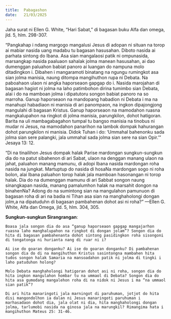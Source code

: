 ```yaml
---
title:  Pabagashon
date:   21/03/2025
---
```


Jaha surat ni Ellen G. White, “Hari Sabat,” di bagasan buku Alfa dan omega, jld. 5, hlm. 298-307.

“Pangkahap i ndang margogo mangalusi Jesus di adopan ni situan na torop ai mabiar nasida uang madabu tu bagasan hasusahan. Diboto nasida ai parhata sintong do Ibana. Asa sian mangalaosi patik ni ompunasida, marsangkap nasida paaluaon sahalak jolma manean hasusahan, ai dao dumenggan paluahon babiat panoro ai luangan do nampuna molo ditadingkon i. Dibahen i mangaramoti binatang na ngungu rumingkot asa sian jolma manisia, naung ditompa mangihuthon rupa ni Debata. Na paboahaon ulaon ni angka haporseaon gapgap do i. Nasida marojahan di bagasan hagiot ni jolma na laho patimbohon dirina tumimbo sian Debata, alai i do na mamboan jolma i dipatutoru songon babiat panoro na so marroha. Ganup haporseaon na mandopang habadion ni Debata i ma na manahupi habadiaon ni manisia di ari panompaon, na ingkon dipajongjong mangulahi di bagasan Kristus. Ganup haporseaon na mamodahon ruasna mangkalupahon na ringkot di jolma manisia, parungkilon, dohot hatigoran. Barita na uli mambagabagahon tumpal tu bangso manisia na tinobus ni mudar ni Jesus, na mamodahon panarihon na lambok dompak hahurangan dohot parungkilon ni manisia. Didok Tuhan i do: ‘Ummahal bahenonku sada jolma sian sere palangki, jala ummahal sada jolma sian sere na sian Opir.’” Jesaya 13: 12.

“Di na tinailihon Jesus dompak halak Parise mardongan sungkun-sungkun dia do na patut sibahenon di ari Sabat, ulaon na denggan manang ulaon na jahat, paluahon manang mamunu, di adopi Ibana nasida mardongan roha nasida na jungkat. Martuptup do nasida di hosaNa mardongan sogo ni roha bolon, alai Ibana paluahon torop halak jala mamboan hasonangan ni torop halak. Dia do na dumenggan mamunu di ari Sabbat songon naung sinangkapan nasida, manang pamalumhon halak na marsahit dongon na binahenNa? Adong do na sumintong sian na mangulahon pamunuon di bagasan roha di ari na badia ni Tihan asa sian na manghaholongi dongan jolm,a na dipatuduhn di bagasan pambahenan dohot asi ni roha?” —Ellen G. White, Alfa dan Omega, jld. 5, hlm. 304, 305.

**Sungkun-sungkun Sirangrangan**:

`Boasa jala songon dia do asa “ganup haporseaon gapgap mangajarhon ruasna laho manghalupahon na ringkot di dongan jolam”? Songon dia do hita di bagasan pambahenanta dohot sintong pasidingkon roha sisongoni di tongatonga ni hurianta nang di ruar ni i?`

`Ai ise do goaran donganku? Ai ise do goaran donganku? Di pambahenan songon dia do di na mangihuthon Kristus sasintongna mambahen hita tudos songon halak Samaria na mansoadahon patik ni jolma di tingki i laho patuduhon holong?`

`Molo Debata manghaholongi hatigoran dohot asi ni roha, songon dia do hita ingkon mangulahon hombar tu na ummaol di Debata? Songon dia do hita asa gumodang mangalehon roha di na nidok ni Jesus i ma “na ummaol sian patik”?`

`Di ari hita manaringoti jala marningot di paruhuman, jotjot do hita disi mangondolhon ia dalan ni Jesus manaringoti paruhuman i marhasadaon dohot dia, jala olat ni dia, hita manghaholongi dongan jolma, tarlumobi nasida na ginosa jala na marungkil? Rimangima hata i mangihuthon Mateus 25: 31-46.`